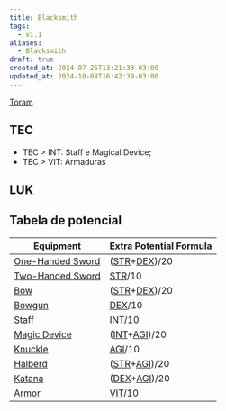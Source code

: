 ```yaml
---
title: Blacksmith
tags:
  - v1.1
aliases:
  - Blacksmith
draft: true
created_at: 2024-07-26T13:21:33-03:00
updated_at: 2024-10-08T16:42:39-03:00
---
```


[Toram](Toram.md)

## TEC

- TEC > INT: Staff e Magical Device;
- TEC > VIT: Armaduras

## LUK


## Tabela de potencial

| Equipment                                                                | Extra Potential Formula                                                                                      |
| ------------------------------------------------------------------------ | ------------------------------------------------------------------------------------------------------------ |
| [One-Handed Sword](../../../../entrada/2024/07/09/Toram_One_Handed_Sword.md) | ([STR](Toram_STR.md)+[DEX](../../../../entrada/2024/07/09/Toram_DEX.md))/20 |
| [Two-Handed Sword](../../../../entrada/2024/07/09/Toram_Two_Handed_Sword.md) | [STR](Toram_STR.md)/10                                                  |
| [Bow](../../../../entrada/2024/07/09/Toram_Bow.md)                           | ([STR](Toram_STR.md)+[DEX](../../../../entrada/2024/07/09/Toram_DEX.md))/20 |
| [Bowgun](../../../../entrada/2024/07/09/Toram_Bowgun.md)                     | [DEX](../../../../entrada/2024/07/09/Toram_DEX.md)/10                                                            |
| [Staff](../../../../entrada/2024/07/09/Toram_Staff.md)                       | [INT](Toram_INT.md)/10                                                  |
| [Magic Device](../../../../entrada/2024/07/09/Toram_Magic_Device.md)         | ([INT](Toram_INT.md)+[AGI](../../../../entrada/2024/07/09/Toram_AGI.md))/20 |
| [Knuckle](../../../../entrada/2024/07/09/Toram_Knuckle.md)                   | [AGI](../../../../entrada/2024/07/09/Toram_AGI.md)/10                                                            |
| [Halberd](../../../../entrada/2024/07/09/Toram_Halberd.md)                   | ([STR](Toram_STR.md)+[AGI](../../../../entrada/2024/07/09/Toram_AGI.md))/20 |
| [Katana](../../../../entrada/2024/07/09/Toram_Katana.md)                     | ([DEX](../../../../entrada/2024/07/09/Toram_DEX.md)+[AGI](../../../../entrada/2024/07/09/Toram_AGI.md))/20         |
| [Armor](../../../../entrada/2024/07/09/Toram_Armor.md)                       | [VIT](../../../../entrada/2024/07/09/Toram_VIT.md)/10                                                            |



